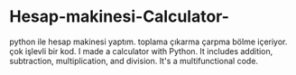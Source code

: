 # Hesap-makinesi-Calculator-
python ile hesap makinesi yaptım. toplama çıkarma çarpma bölme içeriyor. çok işlevli bir kod. I made a calculator with Python. It includes addition, subtraction, multiplication, and division. It's a multifunctional code.
